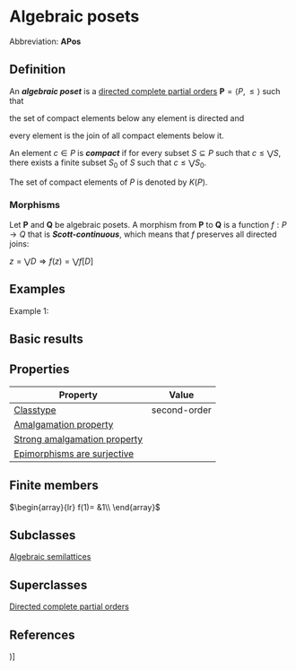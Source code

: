 # Algebraic posets

Abbreviation: **APos**

## Definition
An ***algebraic poset*** is a [directed complete partial orders](directed_complete_partial_orders.md) $\mathbf{P}=\langle P,\leq \rangle$
such that

the set of compact elements below any element is directed and

every element is the join of all compact elements below it.

An element $c\in P$ is ***compact*** if for every subset $S\subseteq P$ such that $c\le\bigvee S$, there exists
a finite subset $S_0$ of $S$ such that $c\le\bigvee S_0$.

The set of compact elements of $P$ is denoted by $K(P)$.

### Morphisms
Let $\mathbf{P}$ and $\mathbf{Q}$ be algebraic posets. A morphism from $\mathbf{P}$ to 
$\mathbf{Q}$ is a function $f:P\rightarrow Q$ that is ***Scott-continuous***, which means that $f$ preserves all directed joins: 

$z=\bigvee D\Longrightarrow f(z)= \bigvee f[D]$

## Examples
Example 1: 

## Basic results


## Properties


|Property|Value|
|---|---|
|[Classtype](classtype.md)  |second-order |
|[Amalgamation property](amalgamation_property.md)  | |
|[Strong amalgamation property](strong_amalgamation_property.md)  | |
|[Epimorphisms are surjective](epimorphisms_are_surjective.md)  | |
## Finite members

$\begin{array}{lr}
f(1)= &1\\
\end{array}$


## Subclasses
[Algebraic semilattices](algebraic_semilattices.md) 


## Superclasses
[Directed complete partial orders](directed_complete_partial_orders.md) 


## References


)]